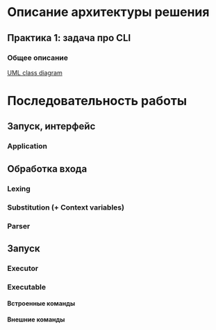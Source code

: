 # Описание архитектуры решения
## Практика 1: задача про CLI

### Общее описание 

[UML class diagram](https://viewer.diagrams.net/?tags=%7B%7D&highlight=0000ff&layers=1&nav=1&title=cli-class_scheme.drawio#R7V1bc9o4FP41mck%2B0MFXyCOXpN2ddJfdZLfbvmQEVkBbY1FbTqC%2FfiVbMliWwRAbQ%2FBMp8XHQtj6vnPR0ZF6ZQzmy48%2BWMw%2BYwe6V3rbWV4ZwytdNzWD%2Fs0Eq1jQ0cxYMPWRE4u0teAB%2FYRc2ObSEDkwSDUkGLsELdLCCfY8OCEpGfB9%2FJpu9ozd9K8uwBRmBA8T4GalX5BDZrG0a7XX8k8QTWfil7U2vzMGk%2B9TH4ce%2Fz0PezC%2BMweiG940mAEHv26IjNsrY%2BBjTOJP8%2BUAumxUxYjF37vLuZs8sg89UuQLo%2BDp9vNs%2BOs33PvRab08%2FB7Cx5YV9%2FIC3JAPxQB7BC7JZ%2BDRl%2Fb5o5OVGKngFc1dQF%2FS6D%2FTlg%2F8jkavgYumHv08oQ9Ev2n0X6BPEB3kHr9B8IJKJzPkOvdghUP22AGhIyiu%2BjPso5%2B0W%2BDyPultn3C%2B6HaqxQP7JhW3qdSHAW0zEmOhSaLPYJlqeA8CwgUT7LpgEaBx8hpz4E%2BR18eE4DlvlB1qPvrsDeFyQ8SH%2FiPEc0j8FW3C79ompwHXEE3Q4nXNN83mslmKazrnOef4NOl7DTb9wPHeA3s7g30rVrEYf4pVL%2BLxIkMC1iACx8ff4QC7mKI9jKhPWYFcVxIJYrjwmeTSIliACfKm91GbobmW%2FMXHgokw%2Fe6zG2nRDDkO9BikmAACYvwYWAuMPBKNldWnf%2BiQDtofrCuLPviAXmvra%2FqHNfcJ5Tx9F4AidCElxytkBFHgvlWJdpOBg6%2FbxbAX7UqHvpOBPoOxiyLsYoyFUdQOAnhOoXLhGtFHBviwpWVQN7KoGwqEXTCG7ggHiCDM%2BvfjthLyu8BNsxd5M%2BijKkG39GKgdyvCvKvAvM8wh%2BQf4CM2vtff4YppCW%2F1S6P4JXPALmj0K1P8mxwSTNMk%2BCW2%2FQ%2FEpzg0LCiZBd26zb8Iuzdo0FssXIpKZFGbmK%2BcmM%2FQd8d8yRQo5QIqA17LAB%2Fr%2FyQd9Ufav2Mm0FgBtU69JQpUsqE6M6A3YeBbw8D9YVfEgWojUBXqRo4N8EPvugn5SsdbEfMdWc3NLOAD%2FarXDwlyEVmxiz59f%2Fr7hsZG9R4uTyvzY7bPOAqQEj%2FJ9a7or2NWxYds4qcx%2B%2FuafbMwDVZpGtQ1%2FddUOR9m9l24vI4nenzWF9tSPveLTWfjFMpmQ7cYG6pzCop00Fan8BCOA4JISBrXUJpr0KQJomEpjET3mL5Bz2YGGt%2Bwr2%2FoFubBFt%2Bggr0q36DnpQWCROnTLqJJDFZEBIVbUBGhMrcg1L2wW6C2NGg8QnkpQzvtEcy2wjR0juoRFLPHxiPs5xESrXqTR1DBXplHyBaGxB5hwfT9enN%2BwF3C7RJOwnjkG7dQNhsUbkHFhurcQjZlsAXvHONvHMH4G2dt%2FC0rZfytonGhZlcFvJGNB1iREH39cA6Z3tAJg0garDMGjQHYbgDswswQE8OCRCjDAPyn6U9IHw3%2B%2BHP4OLp7vB39NvzWylszCIjDtFKwgFIAgvmF45%2BBtTAl8teMFBUDSvxLiAL%2FXiIw9sL72afesGt1vj49%2F%2FBbuRNE4kDfb%2FCvWP%2B7det%2FHv4%2BJKHvPU2wA2MGsDG5bPgrUH%2BtXVT%2FKwsAVdWDzSxwv1ng3mqvifCrtsRgXr0gjKL%2FKCsYGXzmCJDXVA%2BUT4Gic4DKVN9QLRfbbqQ%2BKbDtHyHby8InR9QdtBfL5LIVYdczIxFjRYtj3Uumguse6Kcp%2Fzf6nbEQfBkIEX2VsdyMyhZrmcRENZckwm2whrFTTGDjuaWm8%2Bs7MEcuw%2BcTdF8g65VNOslcTEhLmApqUh6w08nSQMUCwZbyWaBaPq6JBbeTGb4QHiQgnwwPVIFATTwYAHIhNJDNQVexUHxcGqgCg5poMPoyvBAayNagdhqYqnlhXV5hiS7FHCSrgifDg2yauDYe9IKAfekymVB7fGBmM8UfXTwG7v7rRc3%2Boh3gW%2FIkQZUmVFUV2pWhny0WYMtFwSogcP608PEEBkEG%2FyZJoFah89lPbqrKBZr04F7pwf1hr3tHuaVaFZRQh57TYwe00Kuxi5lx7VOR8JR2fHkX%2BdAIig33mB5PBz6DMHLfkAZ6%2F7LmH6yOya%2B%2FMvzbH9ptgwuGwjpHF6uNixGFhb4%2F8yax%2BWant0BHtHCmUDggivUMT7FHnddamm%2B4Axz6E7hlvEQmjfqfKSySJmQPs5UIKuR96AKCXmDq2VTY8%2B5GOFqzSaaaNzlORXQRvyb%2F1ppBmY6SYua8juJhyHRE6QJWG824EuY%2BsC4WR8TvmO2tz2VKG3Kk9vRD%2FARrvUgG%2FA2qUqCKrgJVOSK3u2fAbV2TqHIot02Z20ZF3JbzPp3t3Jbbn6YuFAgWzlsXOuegC7qkCzeH2nk5RW1KRSgl6YJ8msJpcrvA3srz5vbNOXDbSHO72z6U23IwZFXEbTmxu8POZ3XuFHWhwCljZ60LIut52rpgSrqgHRrzyKlGuxpdyHDV2JPbxjG4XaAe6ry5LY5hPWluWxK39UO5rUkckrdTlcRtS1642WHn5fanaedVa8HvSheMc9AFW9IFeUpaWBfkOLtbjS7IJ%2BLa3KaWxVVlHbueperW7a3xqhVlnkzoZoPrJk33OAfZSKNuFD0Ss4wNrkpKNPtb91m62KpVp3gYjvKB83a3srJmtrl1Y7GabXCV%2BXC5C5YlwX%2FE02%2BUT7xf9I4X0UCvIxQtHb7o6YAlHZgcHnZoRcMOcfxQHWGHIdlz8%2BAQ%2FGZHRzlhR1mRwX5B7AlRYptKngIjdM06jBG6SCSLjqzjMkJxSvKZUGLrsQN1cMIUG5kSTtiHccLU0x0ZBRfeSuNEtuBVK0CKDdwlRkSBvWjtIDDHnvM4Y6WRqZhfM4Vgk1w757w7Io8xD%2B7luTQvsNA2iitYyLCtsuINBC6aabIK8pdTRexZFUxp3F2KyIqZ8BkbN3HUVi3Gzbwpx7iJDEjCCTlVXzUnsvVc8f7uDDM2oM61KVn2OCCYRaRIk6crmTLojvHrphWLBPSG%2BCmWrgj9l4RfZbFNHHpUXp7vrcySykyMg9foOzs6qppZ%2B5U%2FVW9ttmUFTjrN%2B36MTT2rw03xaKWLEHItZufQ8EheyJJp%2Fk6LR9Wq8t4X2M6iYC5Tf3bq3K65YI5erv9z07j5%2Bv%2BONW7%2FBw%3D%3D)

# Последовательность работы

## Запуск, интерфейс

### Application

## Обработка входа

### Lexing

### Substitution (+ Context variables)

### Parser

## Запуск

### Executor

### Executable

#### Встроенные команды

#### Внешние команды
